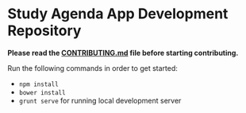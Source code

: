 # Study Agenda App Development Repository

**Please read the [CONTRIBUTING.md](https://github.com/davidnovodchuk/study-agenda-dev/blob/development/CONTRIBUTING.md) file before starting contributing.**

Run the following commands in order to get started:

* ``` npm install ```
* ``` bower install ```
* ``` grunt serve ``` for running local development server
